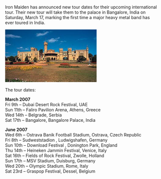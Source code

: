 Iron Maiden has announced new tour dates for their upcoming international tour. Their new tour will take them to the palace in Bangalore, India on Saturday, March 17, marking the first time a major heavy metal band has ever toured in India.

[![Bangalore Palace](bangalorepalace.jpg)](https://i0.wp.com/americasmetal.wordpress.com/wp-content/uploads/2007/02/bangalorepalace.jpg "Bangalore Palace")

The tour dates:

**March 2007**  
Fri 9th – Dubai Desert Rock Festival, UAE  
Sun 11th – Faliro Pavilion Arena, Athens, Greece  
Wed 14th – Belgrade, Serbia  
Sat 17th – Bangalore, Bangalore Palace, India

**June 2007**  
Wed 6th – Ostrava Banik Football Stadium, Ostrava, Czech Republic  
Fri 8th – Sudweststadion , Ludwigshafen, Germany  
Sun 10th – Download Festival , Donington Park, England  
Thu 14th – Heineken Jammin Festival, Venice, Italy  
Sat 16th – Fields of Rock Festival, Zwolle, Holland  
Sun 17th – MSV Stadium, Duisburg, Germany  
Wed 20th – Olympic Stadium, Rome, Italy  
Sat 23rd – Graspop Festival, Dessel, Belgium